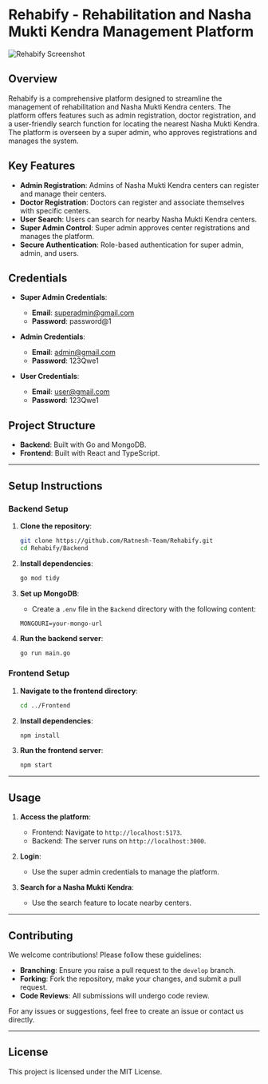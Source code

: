 

# Rehabify - Rehabilitation and Nasha Mukti Kendra Management Platform
![Rehabify Screenshot](https://github.com/user-attachments/assets/1b1b3514-183f-42f4-9d28-d33ebb74bb92)

## Overview

Rehabify is a comprehensive platform designed to streamline the management of rehabilitation and Nasha Mukti Kendra centers. The platform offers features such as admin registration, doctor registration, and a user-friendly search function for locating the nearest Nasha Mukti Kendra. The platform is overseen by a super admin, who approves registrations and manages the system.

## Key Features

- **Admin Registration**: Admins of Nasha Mukti Kendra centers can register and manage their centers.
- **Doctor Registration**: Doctors can register and associate themselves with specific centers.
- **User Search**: Users can search for nearby Nasha Mukti Kendra centers.
- **Super Admin Control**: Super admin approves center registrations and manages the platform.
- **Secure Authentication**: Role-based authentication for super admin, admin, and users.

## Credentials

- **Super Admin Credentials**:
  - **Email**: superadmin@gmail.com
  - **Password**: password@1

- **Admin Credentials**:
  - **Email**: admin@gmail.com
  - **Password**: 123Qwe1

- **User Credentials**:
  - **Email**: user@gmail.com
  - **Password**: 123Qwe1

## Project Structure

- **Backend**: Built with Go and MongoDB.
- **Frontend**: Built with React and TypeScript.

---

## Setup Instructions

### Backend Setup

1. **Clone the repository**:
    ```bash
    git clone https://github.com/Ratnesh-Team/Rehabify.git
    cd Rehabify/Backend
    ```

2. **Install dependencies**:
    ```bash
    go mod tidy
    ```

3. **Set up MongoDB**:
    - Create a `.env` file in the `Backend` directory with the following content:
    ```env
    MONGOURI=your-mongo-url
    ```

4. **Run the backend server**:
    ```bash
    go run main.go
    ```

### Frontend Setup

1. **Navigate to the frontend directory**:
    ```bash
    cd ../Frontend
    ```

2. **Install dependencies**:
    ```bash
    npm install
    ```

3. **Run the frontend server**:
    ```bash
    npm start
    ```

---

## Usage

1. **Access the platform**:
    - Frontend: Navigate to `http://localhost:5173`.
    - Backend: The server runs on `http://localhost:3000`.

2. **Login**:
    - Use the super admin credentials to manage the platform.
  
3. **Search for a Nasha Mukti Kendra**:
    - Use the search feature to locate nearby centers.

---

## Contributing

We welcome contributions! Please follow these guidelines:

- **Branching**: Ensure you raise a pull request to the `develop` branch.
- **Forking**: Fork the repository, make your changes, and submit a pull request.
- **Code Reviews**: All submissions will undergo code review.

For any issues or suggestions, feel free to create an issue or contact us directly.

---

## License

This project is licensed under the MIT License.
